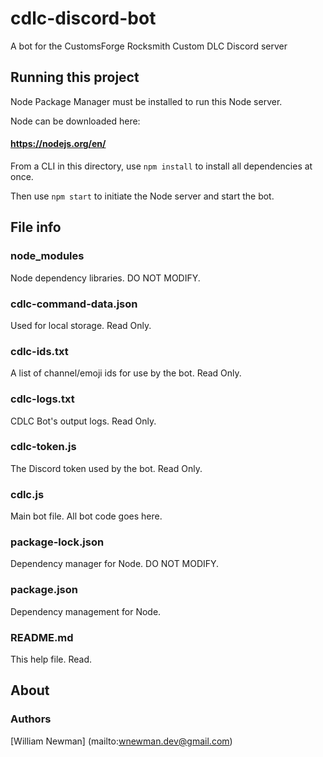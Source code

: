 # cdlc-discord-bot

A bot for the CustomsForge Rocksmith Custom DLC Discord server

## Running this project

Node Package Manager must be installed to run this Node server.

Node can be downloaded here: 

#### https://nodejs.org/en/

From a CLI in this directory, use `npm install` to install all dependencies at once.

Then use `npm start` to initiate the Node server and start the bot.

## File info

### node_modules

Node dependency libraries. DO NOT MODIFY.

### cdlc-command-data.json

Used for local storage. Read Only.

### cdlc-ids.txt

A list of channel/emoji ids for use by the bot. Read Only.

### cdlc-logs.txt

CDLC Bot's output logs. Read Only.

### cdlc-token.js

The Discord token used by the bot. Read Only.

### cdlc.js

Main bot file. All bot code goes here.

### package-lock.json

Dependency manager for Node. DO NOT MODIFY.

### package.json

Dependency management for Node.

### README.md

This help file. Read.

## About

### Authors

[William Newman] (mailto:wnewman.dev@gmail.com)
